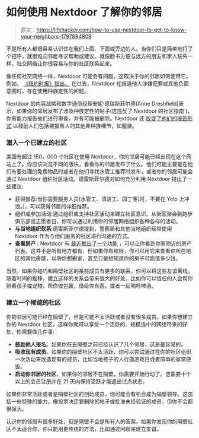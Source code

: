 # 如何使用 Nextdoor 了解你的邻居

> 原文：<https://lifehacker.com/how-to-use-nextdoor-to-get-to-know-your-neighbors-1797894809>

不是所有人都很容易认识住在我们上面、下面或旁边的人。当你们只是简单地打了个招呼，就很难向邻居寻求帮助或建议。就像脸书方便与远方的朋友和家人联系一样，社交网络让你很容易与你的社区联系起来。



像任何社交网络一样，Nextdoor 可能会有问题，这取决于你的邻居如何使用它。例如， [《纽约时报》指出，](https://www.nytimes.com/2016/05/19/us/website-nextdoor-hears-racial-profiling-complaints.html) 在过去，Nextdoor 在报道他人涉嫌犯罪或其他负面意图时，存在使用种族定性的问题。

Nextdoor 的内容战略和数字通信经理安妮·德瑞斯菲尔德(Anne Dreshfield)表示，如果你的邻居发布了涉及种族定性的帖子(这违反了 Nextdoor 的社区指南 )，你有能力报告他们进行审查，并有可能被删除。Nextdoor 还 [改变了他们的报告形式](https://blog.nextdoor.com/2016/04/26/continued-improvements-to-how-our-members-post-about-crime-and-safety/) 以鼓励人们包括被报告人的其他非种族细节，如服装。

### 潜入一个已建立的社区

美国有超过 150，000 个社区在使用 Nextdoor，你的邻居可能已经出现在这个网站上了。你应该浏览不同的版块，看看你的邻居发布了什么。他们可能主要是在他们有要处理的免费物品时或者在他们寻找水管工推荐时发布，或者你的邻居可能会通过 Nextdoor 组织社区活动。德雷斯菲尔德对如何充分利用 Nextdoor 提出了一些建议:

*   获得推荐:当你需要服务人员(水管工、清洁工、园丁等)时，不要在 Yelp 上冲浪。)，可以获得邻居的详细推荐。
*   组织或参加活动:通过组织或支持社区活动来建立社区意识。从街区聚会到跑步俱乐部或志愿者日，你可以通过利用你的邻居网络组织各种各样的活动。
*   **与当地组织联系**:德雷斯菲尔德提到，警察局和其他当地组织经常使用 Nextdoor 作为与他们服务的社区进行沟通的方式。
*   **查看房产** : Nextdoor 有 [最近推出了一个功能](https://help.nextdoor.com/customer/portal/articles/2759008) ，可以让你看到你家附近的房产列表。这并不是所有地方都有，但如果你有权限，你可以用它来查看你所在地区的其他房屋，以防你想搬家，甚至只是想知道你的房子可能值多少钱。

当然，如果你碰巧和隔壁社区的某些成员有更多的联系，你可以将这些友谊离线。随着时间的推移，建立这样的关系会带来很大的好处，比如你可以信任的人会帮你照看孩子或宠物，帮你收包裹，借给你东西，或者一起喝杯啤酒。

### 建立一个稀疏的社区

你的邻居可能已经在隔壁了，但是可能不太活跃或者没有很多成员。如果你想建立你的 Nextdoor 社区，这样你就可以享受一个活跃的、规模适中的网络带来的好处，你需要做几件事:

*   **鼓励他人报名**。如果你在去隔壁之前已经认识了几个邻居，这是最容易的。
*   **吸收现有成员**。如果你的隔壁社区不太活跃，你可以尝试通过在你的社区组织一次活动来改造现有的成员，比如当地孩子的人行道游戏日或者简单的家常便饭。
*   **启动你邻居的社区**。如果你的邻居不在隔壁，你需要开始行动了。您需要十个以上的会员注册并在 21 天内保持活跃才能退出试点状态。

如果你非常活跃或者是隔壁社区的创始成员，你可能会有机会成为隔壁领导。这包括一些特殊的能力，像投票决定要删除的帖子或批准未经验证的成员，但你不会都很强大。

认识你的邻居有很多好处，但是隔壁不会是所有人的答案。如果你发现你的隔壁社区不太适合你，你只能用更传统的方法，比如通过闲聊来建立友谊。